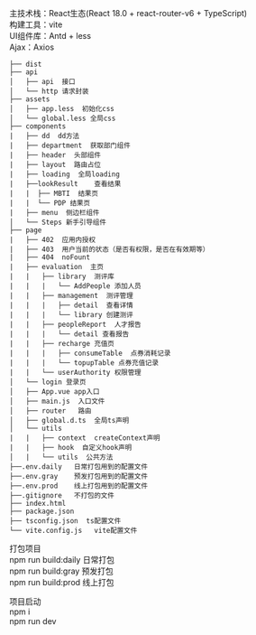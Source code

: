 主技术栈：React生态(React 18.0 + react-router-v6 + TypeScript) <br /> 
构建工具：vite  <br />
UI组件库：Antd + less  <br />
Ajax：Axios  <br />



```shell
├── dist
├── api
│   ├── api  接口
│   └── http 请求封装
├── assets
│   ├── app.less  初始化css
│   └── global.less 全局css
├── components
|   ├── dd  dd方法
|   ├── department  获取部门组件
|   ├── header  头部组件
|   ├── layout  路由占位
|   ├── loading  全局loading
|   ├──lookResult    查看结果
|   |  ├── MBTI  结果页
|   |  └── PDP 结果页
|   ├── menu  侧边栏组件
│   └── Steps 新手引导组件
├── page
|   ├── 402  应用内授权
|   ├── 403  用户当前的状态（是否有权限，是否在有效期等）
|   ├── 404  noFount
|   ├── evaluation  主页
|   |   ├── library  测评库
|   |   |   └── AddPeople 添加人员
|   |   ├── management  测评管理
|   |   |   ├── detail  查看详情
|   |   |   └── library 创建测评
|   |   ├── peopleReport  人才报告
|   |   |   └── detail 查看报告
|   |   ├── recharge 充值页
|   |   |   ├── consumeTable  点券消耗记录
|   |   |   └── topupTable 点券充值记录
|   |   └── userAuthority 权限管理
│   └── login 登录页
│   ├── App.vue app入口
│   ├── main.js  入口文件
│   ├── router   路由
│   ├── global.d.ts  全局ts声明
│   └── utils  
|   |   ├── context  createContext声明
|   |   ├── hook  自定义hook声明
│   |   └── utils  公共方法
├──.env.daily   日常打包用到的配置文件
├──.env.gray    预发打包用到的配置文件
├──.env.prod    线上打包用到的配置文件
├──.gitignore   不打包的文件
├── index.html 
├── package.json
├── tsconfig.json  ts配置文件
└── vite.config.js   vite配置文件
```

打包项目<br />
npm run build:daily  日常打包  <br />
npm run build:gray   预发打包  <br />
npm run build:prod   线上打包  <br />


项目启动<br />
npm i   <br />
npm run dev  <br />
